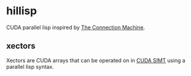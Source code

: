 # hillisp

CUDA parallel lisp inspired by [The Connection
Machine](https://en.wikipedia.org/wiki/Connection_Machine).

## xectors

Xectors are CUDA arrays that can be operated on in [CUDA
SIMT](https://en.wikipedia.org/wiki/Single_instruction,_multiple_threads)
using a parallel lisp syntax.